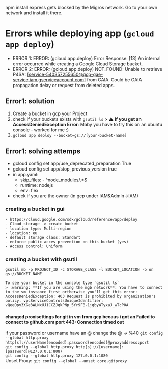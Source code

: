 npm install express gets blocked by the Migros network.
Go to your own network and install it there.  

# Errors while deploying app (`gcloud app deploy`)
- ERROR 1: ERROR: (gcloud.app.deploy) Error Response: [13] An internal error occurred while creating a Google Cloud Storage bucket.
- ERROR 2: ERROR: (gcloud.app.deploy) NOT_FOUND: Unable to retrieve P4SA: [service-540357255650@gcp-gae-service.iam.gserviceaccount.com] from GAIA. Could be GAIA propagation delay or request  from deleted apps.

## Error1: solution
1. Create a bucket in gcp your Project
2. check if your buckets exists with `gsutil ls` > :warning: **If you get an AccessDeniedException Error**: Maby you have to try this on an ubuntu console - worked for me :)
3. `gcloud app deploy --bucket=gs://[your-bucket-name]`

## Error1: solving attemps
- gcloud config set app/use_deprecated_preparation True
- gcloud config set app/stop_previous_version true
- in app.yaml:
    - skip_files: - ^node_modules/.*$
    - runtime: nodejs
    - env: flex
- check if you are the owner (in gcp under IAM&Admin->IAM)



### creating a bucket in gui
    - https://cloud.google.com/sdk/gcloud/reference/app/deploy
    - Cloud storage -> create bucket
    - location type: Multi-region
    - location: eu
    - default storage class: Standart
    - enforce public acces prevention on this bucket (yes)
    - Access control: Uniform

### creating a bucket with gsutil
  `gsutil mb -p PROJECT_ID -c STORAGE_CLASS -l BUCKET_LOCATION -b on gs://BUCKET_NAME`

    To see your bucket in the console type `gsutil ls`
    > :warning: **If you are using the mgb network**: You have to connect to the vm instance first ortherwise you'll get this error:
    AccessDeniedException: 403 Request is prohibited by organization's policy. vpcServiceControlsUniqueIdentifier: vQeeOpy3XGe3WLNxUJ1CCZJqkPNp_5Yr9FB-1jgbyWTyxaJ_wTcP0A

#### changed proxisettings for git in vm from gcp becaus i got an Failed to connect to github.com port 443: Connection timed out
if your password or username have an @ change the @ -> %40
`git config --global http.proxy http[s]://userName(encoded):password(encoded)@proxyaddress:port` <br>
`git config --global http.proxy http[s]://[username]:[password]@127.0.0.1:8087` <br>
`git config --global http.proxy 127.0.0.1:1080` <br>
Unset Proxy: `git config --global --unset core.gitproxy` <br>